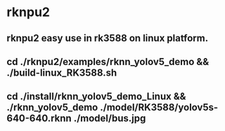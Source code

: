# rknpu2
## rknpu2 easy use in rk3588 on linux platform.

## cd ./rknpu2/examples/rknn_yolov5_demo && ./build-linux_RK3588.sh

## cd ./install/rknn_yolov5_demo_Linux && ./rknn_yolov5_demo ./model/RK3588/yolov5s-640-640.rknn ./model/bus.jpg
